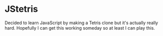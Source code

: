 # JStetris
Decided to learn JavaScript by making a Tetris clone but it's actually really hard.
Hopefully I can get this working someday so at least I can play this.
